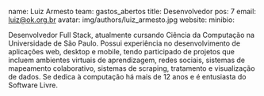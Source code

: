 name: Luiz Armesto
team: gastos_abertos
title: Desenvolvedor
pos: 7
email: luiz@ok.org.br
avatar: img/authors/luiz_armesto.jpg
website: 
minibio:

Desenvolvedor Full Stack, atualmente cursando Ciência da Computação na Universidade de São Paulo. Possui experiência no desenvolvimento de aplicações web, desktop e mobile, tendo participado de projetos que incluem ambientes virtuais de aprendizagem, redes sociais, sistemas de mapeamento colaborativo, sistemas de scraping, tratamento e visualização de dados. Se dedica à computação há mais de 12 anos e é entusiasta do Software Livre.

